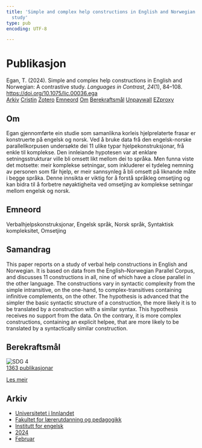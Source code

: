 ```yaml
---
title: 'Simple and complex help constructions in English and Norwegian: A contrastive
  study'
type: pub
encoding: UTF-8

---
```

<h1>Publikasjon</h1>
<article id="csl-bib-container-8XH83MVD" class="csl-bib-container">
  <div class="csl-bib-body"> <div class="csl-entry">Egan, T. (2024). Simple and complex help constructions in English and Norwegian: A contrastive study. <i>Languages in Contrast</i>, <i>24</i>(1), 84–108. <a href="https://doi.org/10.1075/lic.00036.ega">https://doi.org/10.1075/lic.00036.ega</a></div> </div>
  <div class="csl-bib-buttons">
    <a href="#taxonomy-article-8XH83MVD" alt="archive" class="csl-bib-button">Arkiv</a>
    <a href="https://app.cristin.no/results/show.jsf?id=2247704" alt="Cristin" class="csl-bib-button">Cristin</a>
    <a href="http://zotero.org/groups/5881554/items/8XH83MVD" alt="Zotero" class="csl-bib-button">Zotero</a>
    <a href="#keywords-article-8XH83MVD" alt="keywords" class="csl-bib-button">Emneord</a>
    <a href="#about-article-8XH83MVD" alt="about_pub" class="csl-bib-button">Om</a>
    <a href="#sdg-article-8XH83MVD" alt="sdg" class="csl-bib-button">Berekraftsmål</a>
    <a href="https://doi.org/10.1075/lic.00036.ega" alt="Unpaywall" class="csl-bib-button">Unpaywall</a>
    <a href="https://doi.org/10.1075/lic.00036.ega" alt="EZproxy" class="csl-bib-button">EZproxy</a>
  </div>
  <div id="csl-bib-meta-container-8XH83MVD"></div>
</article>
<div id="csl-bib-meta-8XH83MVD" class="csl-bib-meta">
  <article id="about-article-8XH83MVD" class="about_pub-article">
    <h1>Om</h1>
    Egan gjennomførte ein studie som samanlikna korleis hjelprelaterte frasar er konstruerte på engelsk og norsk. Ved å bruke data frå den engelsk-norske parallellkorpusen undersøkte dei 11 ulike typar hjelpekonstruksjonar, frå enkle til komplekse. Den innleiande hypotesen var at enklare setningsstrukturar ville bli omsett likt mellom dei to språka. Men funna viste det motsette: meir komplekse setningar, som inkluderer ei tydeleg nemning av personen som får hjelp, er meir sannsynleg å bli omsett på liknande måte i begge språka. Denne innsikta er viktig for å forstå språkleg omsetjing og kan bidra til å forbetre nøyaktigheita ved omsetjing av komplekse setningar mellom engelsk og norsk.
  </article>
  <article id="keywords-article-8XH83MVD" class="keywords-article">
    <h1>Emneord</h1>
    Verbalhjelpskonstruksjonar, Engelsk språk, Norsk språk, Syntaktisk kompleksitet, Omsetjing
  </article>
  <article id="abstract-article-8XH83MVD" class="abstract-article">
    <h1>Samandrag</h1>
    This paper reports on a study of verbal help constructions in English and Norwegian. It is based on data from the English–Norwegian Parallel Corpus, and discusses 11 constructions in all, nine of which have a close parallel in the other language. The constructions vary in syntactic complexity from the simple intransitive, on the one-hand, to complex-transitives containing infinitive complements, on the other. The hypothesis is advanced that the simpler the basic syntactic structure of a construction, the more likely it is to be translated by a construction with a similar syntax. This hypothesis receives no support from the data. On the contrary, it is more complex constructions, containing an explicit helpee, that are more likely to be translated by a syntactically similar construction.
  </article>
  <article id="sdg-article-8XH83MVD" class="sdg-article">
    <h1>Berekraftsmål</h1>
    <div class="sdg-container"><div id="sdg4" class="sdg">
        <img src="{{< params subfolder >}}images/sdg/sdg04_nn.png" class="image" alt="SDG 4">
        <div class="sdg-overlay">
          <a href="{{< params subfolder >}}nn/archive/?sdg=4#archive" class="sdg-publication-count"><span>1363</span> publikasjonar</a>
          <p><a href="https://fn.no/om-fn/fns-baerekraftsmaal/god-utdanning?lang=nno-NO" class="sdg-read-more">Les meir</a></p>
        </div>
      </div></div>
  </article>
  <article id="taxonomy-article-8XH83MVD" class="taxonomy-article">
    <h1>Arkiv</h1>
    <ul>
      <li><a href="{{< params subfolder >}}nn/archive/?key=3DCRN523">Universitetet i Innlandet</a></li>
      <li><a href="{{< params subfolder >}}nn/archive/?key=WYNZA47F">Fakultet for lærerutdanning og pedagogikk</a></li>
      <li><a href="{{< params subfolder >}}nn/archive/?key=THSB4HN9">Institutt for engelsk</a></li>
      <li><a href="{{< params subfolder >}}nn/archive/?key=R6X9LRW4">2024</a></li>
      <li><a href="{{< params subfolder >}}nn/archive/?key=FDTHDVXS">Februar</a></li>
    </ul>
  </article>
</div>
